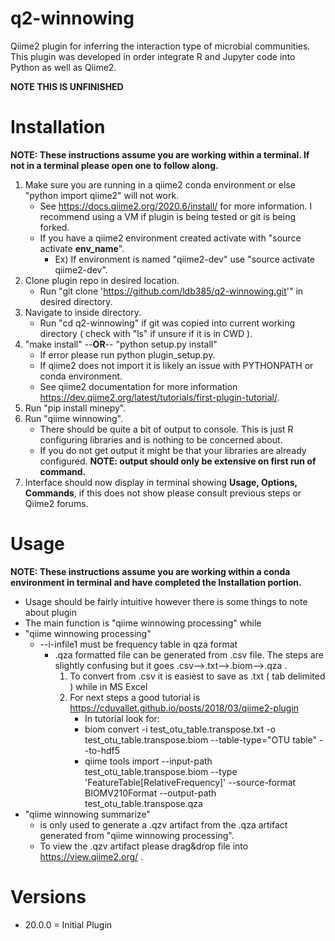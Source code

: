 # q2-winnowing
<p> 
Qiime2 plugin for inferring the interaction type of microbial communities.</br>
This plugin was developed in order integrate R and Jupyter code into Python as well as Qiime2.</br>
</p>
<b> NOTE THIS IS UNFINISHED </b>
 
# Installation
__NOTE: These instructions assume you are working within a terminal. If not in a terminal please open one to follow along.__
1. Make sure you are running in a qiime2 conda environment or else "python import qiime2" will not work.
    * See https://docs.qiime2.org/2020.6/install/ for more information. I recommend using a VM if plugin is being tested or git is being forked.
    * If you have a qiime2 environment created activate with "source activate __env_name__".
        * Ex) If environment is named "qiime2-dev" use "source activate qiime2-dev".
2. Clone plugin repo in desired location.
    * Run "git clone 'https://github.com/ldb385/q2-winnowing.git'" in desired directory.
3. Navigate to inside directory.
    * Run "cd q2-winnowing" if git was copied into current working directory ( check with "ls" if unsure if it is in CWD ).
4. "make install"   --__OR__--   "python setup.py install"
    * If error please run python plugin_setup.py.
    * If qiime2 does not import it is likely an issue with PYTHONPATH or conda environment.
    * See qiime2 documentation for more information https://dev.qiime2.org/latest/tutorials/first-plugin-tutorial/.
6. Run "pip install minepy".
7. Run "qiime winnowing".
    * There should be quite a bit of output to console. This is just R configuring libraries and is nothing to be concerned about.
    * If you do not get output it might be that your libraries are already configured. __NOTE: output should only be extensive on first run of command.__
8. Interface should now display in terminal showing __Usage, Options, Commands__, if this does not show please consult previous steps or Qiime2 forums.


# Usage
__NOTE: These instructions assume you are working within a conda environment in terminal and have completed the Installation portion.__
* Usage should be fairly intuitive however there is some things to note about plugin
* The main function is "qiime winnowing processing" while
* "qiime winnowing processing"
    * --i-infile1 must be frequency table in qza format
       * .qza formatted file can be generated from .csv file. The steps are slightly confusing but it goes .csv-->.txt-->.biom-->.qza .
           1. To convert from .csv it is easiest to save as .txt ( tab delimited ) while in MS Excel 
           2. For next steps a good tutorial is https://cduvallet.github.io/posts/2018/03/qiime2-plugin
               * In tutorial look for:
               * biom convert -i test_otu_table.transpose.txt -o test_otu_table.transpose.biom --table-type="OTU table" --to-hdf5
               * qiime tools import --input-path test_otu_table.transpose.biom --type 'FeatureTable[RelativeFrequency]' --source-format BIOMV210Format --output-path test_otu_table.transpose.qza
* "qiime winnowing summarize" 
    * is only used to generate a .qzv artifact from the .qza artifact generated from "qiime winnowing processing".
    * To view the .qzv artifact please drag&drop file into https://view.qiime2.org/ .
# Versions
<ul>
 <li> 20.0.0 = Initial Plugin </li>
</ul>
